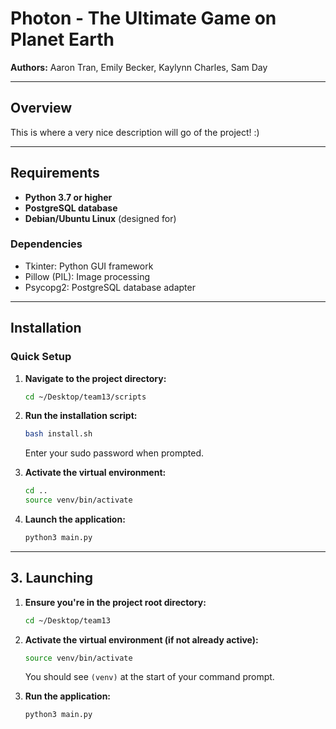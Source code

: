 # **Photon - The Ultimate Game on Planet Earth**

**Authors:** Aaron Tran, Emily Becker, Kaylynn Charles, Sam Day  

---

## Overview
This is where a very nice description will go of the project! :)

---

## Requirements

- **Python 3.7 or higher**
- **PostgreSQL database**
- **Debian/Ubuntu Linux** (designed for)

### Dependencies
- Tkinter: Python GUI framework
- Pillow (PIL): Image processing
- Psycopg2: PostgreSQL database adapter

---

## Installation

### Quick Setup

1. **Navigate to the project directory:**
   ```bash
   cd ~/Desktop/team13/scripts
   ```

2. **Run the installation script:**
   ```bash
   bash install.sh
   ```
   
   Enter your sudo password when prompted.

3. **Activate the virtual environment:**
   ```bash
   cd ..
   source venv/bin/activate
   ```

4. **Launch the application:**
   ```bash
   python3 main.py
   ```

---

## 3. Launching

1. **Ensure you're in the project root directory:**
   ```bash
   cd ~/Desktop/team13
   ```

2. **Activate the virtual environment (if not already active):**
   ```bash
   source venv/bin/activate
   ```
   
   You should see `(venv)` at the start of your command prompt.

3. **Run the application:**
   ```bash
   python3 main.py
   ```






